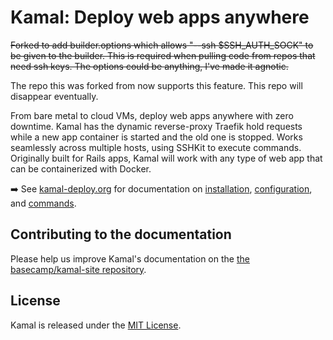 # Kamal: Deploy web apps anywhere

~~Forked to add builder.options which allows "--ssh $SSH_AUTH_SOCK" to be given to the builder. This is required when pulling code from repos that need ssh keys. The options could be anything, I've made it agnotic.~~

The repo this was forked from now supports this feature. This repo will disappear eventually.

From bare metal to cloud VMs, deploy web apps anywhere with zero downtime. Kamal has the dynamic reverse-proxy Traefik hold requests while a new app container is started and the old one is stopped. Works seamlessly across multiple hosts, using SSHKit to execute commands. Originally built for Rails apps, Kamal will work with any type of web app that can be containerized with Docker.

➡️ See [kamal-deploy.org](https://kamal-deploy.org) for documentation on [installation](https://kamal-deploy.org/docs/installation), [configuration](https://kamal-deploy.org/docs/configuration), and [commands](https://kamal-deploy.org/docs/commands).

## Contributing to the documentation

Please help us improve Kamal's documentation on the [the basecamp/kamal-site repository](https://github.com/basecamp/kamal-site).

## License

Kamal is released under the [MIT License](https://opensource.org/licenses/MIT).
